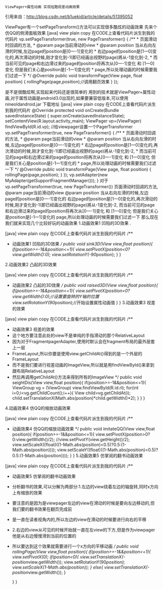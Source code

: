     ViewPager+属性动画 实现炫酷视差动画效果
引用来自：http://blog.csdn.net/b1uekid/article/details/51395052

ViewPager有一个setPageTransform()方法可以实现很多酷炫的动画效果
先来个仿QQ的侧滑面板效果
[java] view plain copy 在CODE上查看代码片派生到我的代码片
vp.setPageTransformer(true, new PageTransformer() {
    /**
     * 页面滑动时回调的方法,
     * @param page当前滑动的view
     * @param position 当从右向左滑的时候,左边page的position是[0一-1]变化的
     * 右边page的position是[1一0]变化的,再次滑动的时候,刚才变化到-1(即已经画出视野的page)將从-1变化到-2,
     * 而当前可见的page和右边滑过来的page的position将再次从[0一-1]变化 和 [1一0]变化   但是我们关心是position是[-1一1]变化的
     * page,所以处理动画的时候需要我们过滤一下
     */
    @Override
    public void transformPage(View page, float position) {
        rollingPage(page,position);//调用翻页效果
    }
});


是不是很酷炫啊,实现起来代码还是很简单的
用到的技术就是ViewPager+属性动画,对于属性动画是android3.0出现的,如果要兼容低版本,可以使用nineoldandroid.jar  下载地址
[java] view plain copy 在CODE上查看代码片派生到我的代码片
@Override
protected void onCreate(Bundle savedInstanceState) {
    super.onCreate(savedInstanceState);
    setContentView(R.layout.activity_main);
    ViewPager vp=(ViewPager) findViewById(R.id.vp);
    //给viewpager设置一个PagerTransformer
    vp.setPageTransformer(true, new PageTransformer() {
        /**
         * 页面滑动时回调的方法,
         * @param page当前滑动的view
         * @param position 当从右向左滑的时候,左边page的position是[0一-1]变化的
         * 右边page的position是[1一0]变化的,再次滑动的时候,刚才变化到-1(即已经画出视野的page)將从-1变化到-2,
         * 而当前可见的page和右边滑过来的page的position将再次从[0一-1]变化 和 [1一0]变化   但是我们关心是position是[-1一1]变化的
         * page,所以处理动画的时候需要我们过滤一下
         */
        @Override
        public void transformPage(View page, float position) {
            rollingPage(page,position);
        }
    });
    vp.setAdapter(new MyAdapter(getSupportFragmentManager()));
}
对于vp.setPageTransformer(true, new PageTransformer())
 页面滑动时回调的方法,
@param page当前滑动的view
@param position 当从右向左滑的时候,左边page的position是[0一-1]变化的
右边page的position是[1一0]变化的,再次滑动的时候,刚才变化到-1(即已经画出视野的page)將从-1变化到-2,
而当前可见的page和右边滑过来的page的position将再次从[0一-1]变化 和 [1一0]变化 但是我们关心是position是[-1一1]变化的
page,所以处理动画的时候需要我们过滤一下
那么现在我们就来实现几个比较好玩的动画效果
1.动画效果1 凹陷的3D效果
.

[java] view plain copy 在CODE上查看代码片派生到我的代码片
/**
 * 动画效果1  凹陷的3D效果
 */
public void sink3D(View view,float position){
    if(position>=-1&&position<=1){
        view.setPivotX(position<0?view.getWidth():0);
        view.setRotationY(-90*position);
      }
}

2.动画效果2 凸起的3D效果

[java] view plain copy 在CODE上查看代码片派生到我的代码片
/**
 * 动画效果2  凸起的3D效果
 */
public void raised3D(View view,float position){
    if(position>=-1&&position<=1){
        view.setPivotX(position<0?view.getWidth():0);//设置要旋转的Y轴的位置
        view.setRotationY(90*position);//开始设置属性动画值
      }
}
3.动画效果3 视差的效果

[java] view plain copy 在CODE上查看代码片派生到我的代码片
/**
 * 动画效果3  视差的效果
 * 这个地方要注意此处的view不是单纯的手指滑动的那个RelativeLayout
 * 因为对于FragmentpagerAdapter,使用时默认会在fragment布局的最外层套上一层
 * FrameLayout,所以你要是使用view.getChildAt()得到的是一个外层的FrameLayout
 * 而不是我们要进行视差动画的ImageView,所以就是用findViewById()来拿到跟布局RelativeLayout
 * 然后再调用getChildAt()方法来得到所有的ImageView
 */
public void seightDis(View view,float position){
    if(position>=-1&&position<=1){
        ViewGroup vg = (ViewGroup) view.findViewById(R.id.rl);
        for(int i=0;i<vg.getChildCount();i++){
            View child=vg.getChildAt(i);
            child.setTranslationX(Math.abs(position)*child.getWidth()*2);
        }
      }
}

4.动画效果4 仿QQ的缩放动画效果

[java] view plain copy 在CODE上查看代码片派生到我的代码片
/**
 * 动画效果4  仿QQ的缩放动画效果
 */
public void imitateQQ(View view,float position){
    if(position>=-1&&position<=1){
        view.setPivotX(position>0?0:view.getWidth()/2);
        //view.setPivotY(view.getHeight()/2);
        view.setScaleX((float)((1-Math.abs(position)<0.5)?0.5:(1-Math.abs(position))));
        view.setScaleY((float)((1-Math.abs(position)<0.5)?0.5:(1-Math.abs(position))));
      }
}
5.动画效果5 仿掌阅的翻书动画效果

[java] view plain copy 在CODE上查看代码片派生到我的代码片
/**
 * 动画效果5  仿掌阅的翻书动画效果
 * 分析翻书的效果,可以分解为两部分:1.左边的view绕着左边的轴旋转,同时x方向上有缩放的效果
 * 要注意的是因为是viewpager左边的view在滑动的时候是要向左边移动的,但我们要的翻书效果在翻页完成前
 * 是一直在读者视角内的,所以左边的view在滑动的时候要进行向右的平移
 * 2.右边的view从可见的时候开始就一直在左view的下方,但是作为viewpager他是从右边慢慢滑到当前的位置的
 * 所以要达到这个效果就需要进行一个x方向的平移动画
 */
public void rollingPage(View view,float position){
    if(position>=-1&&position<=1){
        view.setPivotX(0);
        if(position<0){
            view.setTranslationX(-position*view.getWidth());
            view.setRotationY(90*position);
            view.setScaleX(1-Math.abs(position));
        }
        else{
            view.setTranslationX(-position*view.getWidth());
        }

      }
}